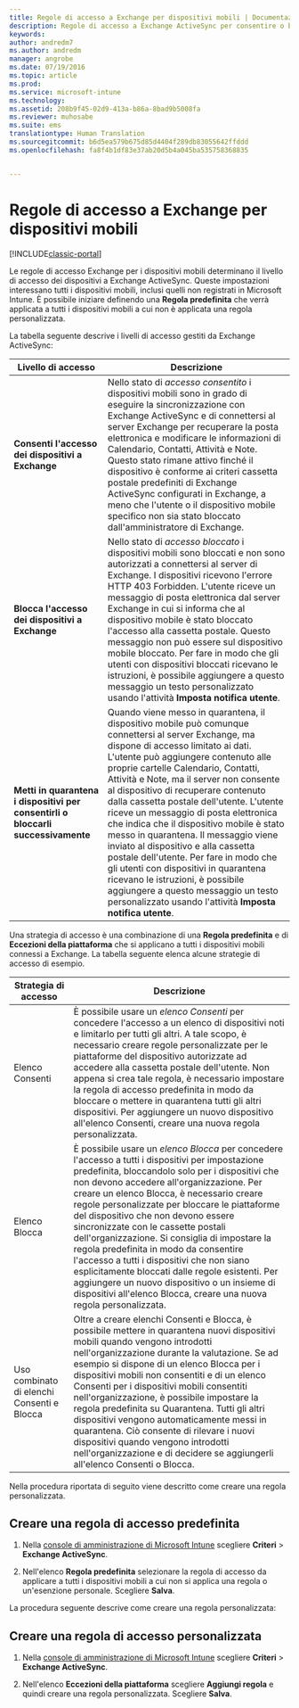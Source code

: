 ```yaml
---
title: Regole di accesso a Exchange per dispositivi mobili | Documentazione Microsoft
description: Regole di accesso a Exchange ActiveSync per consentire o bloccare la connessione del dispositivo con EAS
keywords: 
author: andredm7
ms.author: andredm
manager: angrobe
ms.date: 07/19/2016
ms.topic: article
ms.prod: 
ms.service: microsoft-intune
ms.technology: 
ms.assetid: 208b9f45-02d9-413a-b86a-8bad9b5008fa
ms.reviewer: muhosabe
ms.suite: ems
translationtype: Human Translation
ms.sourcegitcommit: b6d5ea579b675d85d4404f289db83055642ffddd
ms.openlocfilehash: fa8f4b1df83e37ab20d5b4a045ba535758368835


---
```


# <a name="exchange-access-rules-for-mobile-devices"></a>Regole di accesso a Exchange per dispositivi mobili

[!INCLUDE[classic-portal](../includes/classic-portal.md)]

Le regole di accesso Exchange per i dispositivi mobili determinano il livello di accesso dei dispositivi a Exchange ActiveSync. Queste impostazioni interessano tutti i dispositivi mobili, inclusi quelli non registrati in Microsoft Intune. È possibile iniziare definendo una **Regola predefinita** che verrà applicata a tutti i dispositivi mobili a cui non è applicata una regola personalizzata.

La tabella seguente descrive i livelli di accesso gestiti da Exchange ActiveSync:

|Livello di accesso|Descrizione|
|----------------|---------------|
|**Consenti l'accesso dei dispositivi a Exchange**|Nello stato di *accesso consentito* i dispositivi mobili sono in grado di eseguire la sincronizzazione con Exchange ActiveSync e di connettersi al server Exchange per recuperare la posta elettronica e modificare le informazioni di Calendario, Contatti, Attività e Note. Questo stato rimane attivo finché il dispositivo è conforme ai criteri cassetta postale predefiniti di Exchange ActiveSync configurati in Exchange, a meno che l'utente o il dispositivo mobile specifico non sia stato bloccato dall'amministratore di Exchange.|
|**Blocca l'accesso dei dispositivi a Exchange**|Nello stato di *accesso bloccato* i dispositivi mobili sono bloccati e non sono autorizzati a connettersi al server di Exchange. I dispositivi ricevono l'errore HTTP 403 Forbidden. L'utente riceve un messaggio di posta elettronica dal server Exchange in cui si informa che al dispositivo mobile è stato bloccato l'accesso alla cassetta postale. Questo messaggio non può essere sul dispositivo mobile bloccato. Per fare in modo che gli utenti con dispositivi bloccati ricevano le istruzioni, è possibile aggiungere a questo messaggio un testo personalizzato usando l'attività **Imposta notifica utente**. |
|**Metti in quarantena i dispositivi per consentirli o bloccarli successivamente**|Quando viene messo in quarantena, il dispositivo mobile può comunque connettersi al server Exchange, ma dispone di accesso limitato ai dati. L'utente può aggiungere contenuto alle proprie cartelle Calendario, Contatti, Attività e Note, ma il server non consente al dispositivo di recuperare contenuto dalla cassetta postale dell'utente. L'utente riceve un messaggio di posta elettronica che indica che il dispositivo mobile è stato messo in quarantena. Il messaggio viene inviato al dispositivo e alla cassetta postale dell'utente. Per fare in modo che gli utenti con dispositivi in quarantena ricevano le istruzioni, è possibile aggiungere a questo messaggio un testo personalizzato usando l'attività **Imposta notifica utente**.|

Una strategia di accesso è una combinazione di una **Regola predefinita** e di **Eccezioni della piattaforma** che si applicano a tutti i dispositivi mobili connessi a Exchange. La tabella seguente elenca alcune strategie di accesso di esempio.

|Strategia di accesso|Descrizione|
|-------------------|---------------|
|Elenco Consenti|È possibile usare un *elenco Consenti* per concedere l'accesso a un elenco di dispositivi noti e limitarlo per tutti gli altri. A tale scopo, è necessario creare regole personalizzate per le piattaforme del dispositivo autorizzate ad accedere alla cassetta postale dell'utente. Non appena si crea tale regola, è necessario impostare la regola di accesso predefinita in modo da bloccare o mettere in quarantena tutti gli altri dispositivi. Per aggiungere un nuovo dispositivo all'elenco Consenti, creare una nuova regola personalizzata.|
|Elenco Blocca|È possibile usare un *elenco Blocca* per concedere l'accesso a tutti i dispositivi per impostazione predefinita, bloccandolo solo per i dispositivi che non devono accedere all'organizzazione. Per creare un elenco Blocca, è necessario creare regole personalizzate per bloccare le piattaforme del dispositivo che non devono essere sincronizzate con le cassette postali dell'organizzazione. Si consiglia di impostare la regola predefinita in modo da consentire l'accesso a tutti i dispositivi che non siano esplicitamente bloccati dalle regole esistenti. Per aggiungere un nuovo dispositivo o un insieme di dispositivi all'elenco Blocca, creare una nuova regola personalizzata.|
|Uso combinato di elenchi Consenti e Blocca|Oltre a creare elenchi Consenti e Blocca, è possibile mettere in quarantena nuovi dispositivi mobili quando vengono introdotti nell'organizzazione durante la valutazione. Se ad esempio si dispone di un elenco Blocca per i dispositivi mobili non consentiti e di un elenco Consenti per i dispositivi mobili consentiti nell'organizzazione, è possibile impostare la regola predefinita su Quarantena. Tutti gli altri dispositivi vengono automaticamente messi in quarantena. Ciò consente di rilevare i nuovi dispositivi quando vengono introdotti nell'organizzazione e di decidere se aggiungerli all'elenco Consenti o Blocca.|
Nella procedura riportata di seguito viene descritto come creare una regola personalizzata.

## <a name="create-a-default-access-rule"></a>Creare una regola di accesso predefinita

1.  Nella [console di amministrazione di Microsoft Intune](http://manage.microsoft.com) scegliere **Criteri** &gt; **Exchange ActiveSync**.

2.  Nell'elenco **Regola predefinita** selezionare la regola di accesso da applicare a tutti i dispositivi mobili a cui non si applica una regola o un'esenzione personale. Scegliere **Salva**.

La procedura seguente descrive come creare una regola personalizzata:

## <a name="create-a-custom-access-rule"></a>Creare una regola di accesso personalizzata

1. Nella [console di amministrazione di Microsoft Intune](http://manage.microsoft.com) scegliere **Criteri** &gt; **Exchange ActiveSync**.

2.  Nell'elenco **Eccezioni della piattaforma** scegliere **Aggiungi regola** e quindi creare una regola personalizzata. Scegliere **Salva**.



<!--HONumber=Dec16_HO2-->


